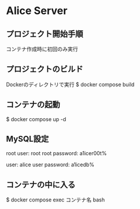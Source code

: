 # Alice Server
 
## プロジェクト開始手順
コンテナ作成時に初回のみ実行

## プロジェクトのビルド
Dockerのディレクトリで実行
$ docker compose build 

## コンテナの起動
$ docker compose up -d

## MySQL設定
root user: root
root password: a1icer00t%

user: alice
user password: a1icedb% 

## コンテナの中に入る
$ docker compose exec コンテナ名 bash